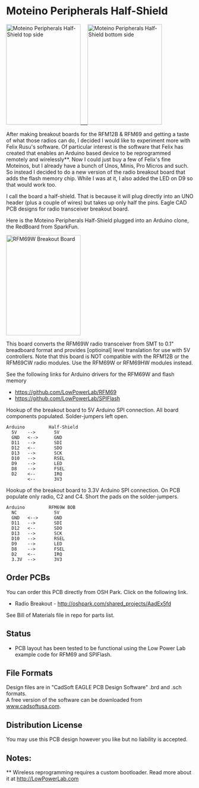 # Moteino Peripherals Half-Shield 

<img src="https://raw2.github.com/uChip/Moteino_Peripherals_Half-Shield/master/MPHS_top.png" alt="Moteino Peripherals Half-Shield top side" height="270" width="200">___<img src="https://raw2.github.com/uChip/Moteino_Peripherals_Half-Shield/master/MPHS_bottom.png" alt="Moteino Peripherals Half-Shield bottom side" height="270" width="200">

After making breakout boards for the RFM12B & RFM69 and getting a taste of what those radios can do, I decided I would like to experiment more with Felix Rusu's software.  Of particular interest is the software that Felix has created that enables an Arduino based device to be reprogrammed remotely and wirelessly**.  Now I could just buy a few of Felix's fine Moteinos, but I already have a bunch of Unos, Minis, Pro Micros and such.  So instead I decided to do a new version of the radio breakout board that adds the flash memory chip.  While I was at it, I also added the LED on D9 so that would work too.

I call the board a half-shield.  That is because it will plug directly into an UNO header (plus a couple of wires) but takes up only half the pins.
Eagle CAD PCB designs for radio transceiver breakout board. 

Here is the Moteino Peripherals Half-Shield plugged into an Arduino clone, the RedBoard from SparkFun.

<img src="https://raw2.github.com/uChip/Moteino_Peripherals_Half-Shield/master/RFM69W_BOB.png" alt="RFM69W Breakout Board" height="270" width="200">

This board converts the RFM69W radio transceiver from SMT to 0.1" breadboard format and provides [optioinal] level translation for use with 5V controllers.  Note that this board is NOT compatible with the RFM12B or the RFM69CW radio modules.  Use the RFM69W or RFM69HW modules instead.

See the following links for Arduino drivers for the RFM69W and flash memory  
  * https://github.com/LowPowerLab/RFM69
  * https://github.com/LowPowerLab/SPIFlash

Hookup of the breakout board to 5V Arduino SPI connection.  All board components populated.  Solder-jumpers left open.  

	Arduino			Half-Shield  
	  5V	-->		  5V  
	  GND	<-->	  GND  
	  D11	-->		  SDI  
	  D12	<--		  SDO  
	  D13	-->		  SCK  
	  D10	-->		  RSEL  
	  D9	-->		  LED  
	  D8	-->		  FSEL  
	  D2	<--		  IRQ  
	  		<--		  3V3  
 
Hookup of the breakout board to 3.3V Arduino SPI connection.  On PCB populate only radio, C2 and C4.  Short the pads on the solder-jumpers.  

	Arduino			RFM69W BOB  
	  NC	 		  5V  
	  GND	<-->	  GND  
	  D11	-->		  SDI  
	  D12	<--		  SDO  
	  D13	-->		  SCK  
	  D10	-->		  RSEL  
	  D9	-->		  LED  
	  D8	-->		  FSEL  
	  D2	<--		  IRQ  
 	  3.3V	-->		  3V3  


## Order PCBs  

You can order this PCB directly from OSH Park.  Click on the following link.  
  * Radio Breakout - http://oshpark.com/shared_projects/AadEx5fd 

See Bill of Materials file in repo for parts list.  

## Status  
  * PCB layout has been tested to be functional using the Low Power Lab example code for RFM69 and SPIFlash.   

## File Formats  

Design files are in "CadSoft EAGLE PCB Design Software" .brd and .sch formats.  
A free version of the software can be downloaded from www.cadsoftusa.com.  

## Distribution License  

You may use this PCB design however you like but no liability is accepted.  

## Notes:

** Wireless reprogramming requires a custom bootloader.  Read more about it at http://LowPowerLab.com